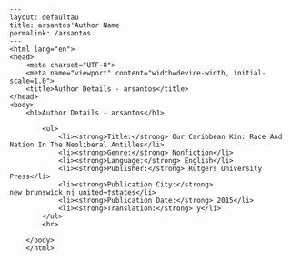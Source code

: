
    ---
    layout: defaultau
    title: arsantos'Author Name 
    permalink: /arsantos
    ---
    <html lang="en">
    <head>
        <meta charset="UTF-8">
        <meta name="viewport" content="width=device-width, initial-scale=1.0">
        <title>Author Details - arsantos</title>
    </head>
    <body>
        <h1>Author Details - arsantos</h1>
        
            <ul>
                <li><strong>Title:</strong> Our Caribbean Kin: Race And Nation In The Neoliberal Antilles</li>
                <li><strong>Genre:</strong> Nonfiction</li>
                <li><strong>Language:</strong> English</li>
                <li><strong>Publisher:</strong> Rutgers University Press</li>
                <li><strong>Publication City:</strong> new_brunswick_nj_united¬†states</li>
                <li><strong>Publication Date:</strong> 2015</li>
                <li><strong>Translation:</strong> y</li>
            </ul>
            <hr>
            
        </body>
        </html>
        